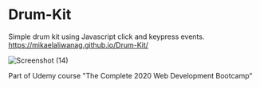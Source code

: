 # Drum-Kit
Simple drum kit using Javascript click and keypress events. https://mikaelaliwanag.github.io/Drum-Kit/

![Screenshot (14)](https://user-images.githubusercontent.com/60859812/94498720-b1462180-01af-11eb-99ba-6dd3b176ad93.png)

Part of Udemy course "The Complete 2020 Web Development Bootcamp" 
